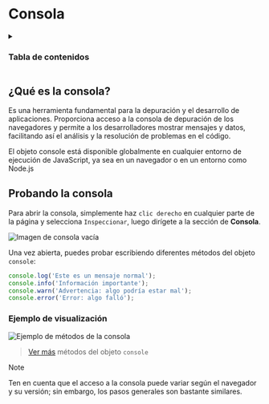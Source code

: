 # Consola

<details align="left">
  <summary>
    <h3>Tabla de contenidos</h3>
  </summary>

<ul>
    <li><a href="#qué-es-la-consola">Descripción</a></li>
    <li>Métodos
    <ul>
      <li>
        <a href="./methods/#log">
          <code>console.log</code>
        </a>
      </li>
      <li>
        <a href="./methods/#info">
          <code>console.info</code>
        </a>
      </li>
      <li>
        <a href="./methods/#warn">
          <code>console.warn</code>
        </a>
      </li>
      <li>
        <a href="./methods/#error">
          <code>console.error</code>
        </a>
      </li>
      <li>
        <a href="./methods/#table">
          <code>console.table</code>
        </a>
      </li>
    </ul>
  </li>
</ul>

</details>

## ¿Qué es la consola?

Es una herramienta fundamental para la depuración y el desarrollo de aplicaciones. Proporciona acceso a la consola de depuración de los navegadores y permite a los desarrolladores mostrar mensajes y datos, facilitando así el análisis y la resolución de problemas en el código.

El objeto console está disponible globalmente en cualquier entorno de ejecución de JavaScript, ya sea en un navegador o en un entorno como Node.js

## Probando la consola
Para abrir la consola, simplemente haz `clic derecho` en cualquier parte de la página y selecciona `Inspeccionar`, luego dirígete a la sección de **Consola**.

![Imagen de consola vacía](https://github.com/user-attachments/assets/79fe8c7a-5bef-403b-b1da-5355dab40459)

Una vez abierta, puedes probar escribiendo diferentes métodos del objeto `console`:
```js
console.log('Este es un mensaje normal');
console.info('Información importante');
console.warn('Advertencia: algo podría estar mal');
console.error('Error: algo falló');
```

### Ejemplo de visualización
![Ejemplo de métodos de la consola](https://github.com/user-attachments/assets/94bea0bf-6063-4efd-8a2b-2972092bf15f)

> [Ver más](./methods) métodos del objeto `console`

> [!NOTE]  
> Ten en cuenta que el acceso a la consola puede variar según el navegador y su versión; sin embargo, los pasos generales son bastante similares.
